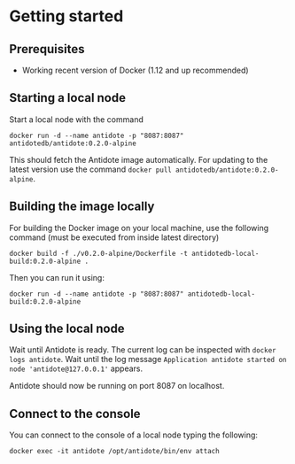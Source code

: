 # Getting started

## Prerequisites

- Working recent version of Docker (1.12 and up recommended)

## Starting a local node

Start a local node with the command

```
docker run -d --name antidote -p "8087:8087" antidotedb/antidote:0.2.0-alpine
```

This should fetch the Antidote image automatically. For updating to the latest version use the command `docker pull antidotedb/antidote:0.2.0-alpine`.

## Building the image locally

For building the Docker image on your local machine, use the following command (must be executed from inside latest directory)

```
docker build -f ./v0.2.0-alpine/Dockerfile -t antidotedb-local-build:0.2.0-alpine .
```

Then you can run it using:

```
docker run -d --name antidote -p "8087:8087" antidotedb-local-build:0.2.0-alpine
```

## Using the local node

Wait until Antidote is ready. The current log can be inspected with `docker logs antidote`. Wait until the log message `Application antidote started on node 'antidote@127.0.0.1'` appears.

Antidote should now be running on port 8087 on localhost.

## Connect to the console

You can connect to the console of a local node typing the following:
```
docker exec -it antidote /opt/antidote/bin/env attach
```
